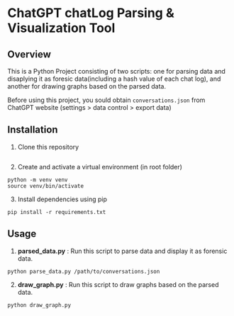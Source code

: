 # ChatGPT chatLog Parsing & Visualization Tool

## Overview 

This is a Python Project consisting of two scripts: one for parsing data and disaplying it as foresic data(including a hash value of each chat log), and another for drawing graphs based on the parsed data.

Before using this project, you sould obtain ``conversations.json`` from ChatGPT website (settings > data control > export data)

## Installation 

1. Clone this repository
```
```

2. Create and activate a virtual environment (in root folder)
```
python -m venv venv
source venv/bin/activate
```

3. Install dependencies using pip
```
pip install -r requirements.txt
```

## Usage

1. **parsed_data.py** : Run this script to parse data and display it as forensic data. 
```
python parse_data.py /path/to/conversations.json 
```

2. **draw_graph.py** : Run this script to draw graphs based on the parsed data.
```
python draw_graph.py
```